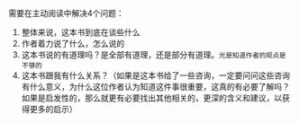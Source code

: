 需要在主动阅读中解决4个问题：
1. 整体来说，这本书到底在谈些什么
2. 作者着力说了什么，怎么说的
3. 这本书说的有道理吗？是全部有道理，还是部分有道理。`光是知道作者的观点是不够的`
4. 这本书跟我有什么关系？（如果是这本书给了一些咨询，一定要问问这些咨询有什么意义，为什么这位作者认为知道这件事很重要，这真的有必要了解吗？如果是启发性的，那么就更有必要找出其他相关的，更深的含义和建议，以获得更多的启示）

